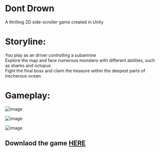 # Dont Drown
A thrilling 2D side-scroller game created in Unity 

# Storyline: 
You play as an driver controlling a subamrine \
Explore the map and face numerous monsters with different abilities, such as sharks and octopus \
Fight the final boss and claim the treasure within the deepest parts of trecherous ocean.

# Gameplay:
![image](https://github.com/jaypetan/DontDrown-Game/assets/152462664/3e236f35-5edd-49de-9b36-ddbc08eb88d8)

![image](https://github.com/jaypetan/DontDrown-Game/assets/152462664/542e2bec-57d7-4d91-bce6-9f969466f131)

![image](https://github.com/jaypetan/DontDrown-Game/assets/152462664/2b02fdac-6085-433f-8b33-e94b37c55029)


##  Downlaod the game [HERE](https://github.com/jaypetan/DontDrown-Game/raw/main/SubmarineGame.exe) 
